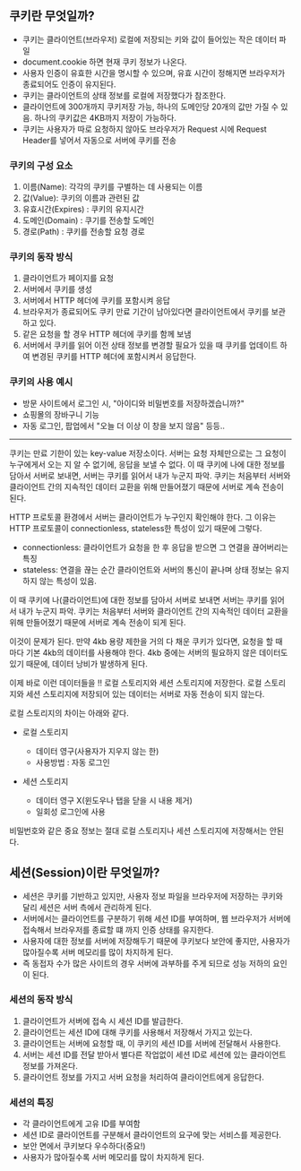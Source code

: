 ## 쿠키란 무엇일까?

- 쿠키는 클라이언트(브라우저) 로컬에 저장되는 키와 값이 들어있는 작은 데이터 파일
- document.cookie 하면 현재 쿠키 정보가 나온다.
- 사용자 인증이 유효한 시간을 명시할 수 있으며, 유효 시간이 정해지면 브라우저가 종료되어도 인증이 유지된다.
- 쿠키는 클라이언트의 상태 정보를 로컬에 저장했다가 참조한다.
- 클라이언트에 300개까지 쿠키저장 가능, 하나의 도메인당 20개의 값만 가질 수 있음. 하나의 쿠키값은 4KB까지 저장이 가능하다.
- 쿠키는 사용자가 따로 요청하지 않아도 브라우저가 Request 시에 Request Header를 넣어서 자동으로 서버에 쿠키를 전송

### 쿠키의 구성 요소

1. 이름(Name): 각각의 쿠키를 구별하는 데 사용되는 이름
2. 값(Value): 쿠키의 이름과 관련된 값
3. 유효시간(Expires) : 쿠키의 유지시간
4. 도메인(Domain) : 쿠기를 전송할 도메인
5. 경로(Path) : 쿠키를 전송할 요청 경로

### 쿠키의 동작 방식

1. 클라이언트가 페이지를 요청
2. 서버에서 쿠키를 생성
3. 서버에서 HTTP 헤더에 쿠키를 포함시켜 응답
4. 브라우저가 종료되어도 쿠키 만료 기간이 남아있다면 클라이언트에서 쿠키를 보관하고 있다.
5. 같은 요청을 할 경우 HTTP 헤더에 쿠키를 함께 보냄
6. 서버에서 쿠키를 읽어 이전 상태 정보를 변경할 필요가 있을 때 쿠키를 업데이트 하여 변경된 쿠키를 HTTP 헤더에 포함시켜서 응답한다.

### 쿠키의 사용 예시

- 방문 사이트에서 로그인 시, "아이디와 비밀번호를 저장하겠습니까?"
- 쇼핑몰의 장바구니 기능
- 자동 로그인, 팝업에서 "오늘 더 이상 이 창을 보지 않음" 등등..

---

쿠키는 만료 기한이 있는 key-value 저장소이다.
서버는 요청 자체만으로는 그 요청이 누구에게서 오는 지 알 수 없기에, 응답을 보낼 수 없다. 이 때 쿠키에 나에 대한 정보를 담아서 서버로 보내면, 서버는 쿠키를 읽어서 내가 누군지 파악. 쿠키는 처음부터 서버와 클라이언트 간의 지속적인 데이터 교환을 위해 만들어졌기 때문에 서버로 계속 전송이 된다.

HTTP 프로토콜 환경에서 서버는 클라이언트가 누구인지 확인해야 한다.
그 이유는 HTTP 프로토콜이 connectionless, stateless한 특성이 있기 때문에 그렇다.

- connectionless: 클라이언트가 요청을 한 후 응답을 받으면 그 연결을 끊어버리는 특징
- stateless: 연결을 끊는 순간 클라이언트와 서버의 통신이 끝나며 상태 정보는 유지하지 않는 특성이 있음.

이 때 쿠키에 나(클라이언트)에 대한 정보를 담아서 서버로 보내면 서버는 쿠키를 읽어서 내가 누군지 파악. 쿠키는 처음부터 서버와 클라이언트 간의 지속적인 데이터 교환을 위해 만들어졌기 때문에 서버로 계속 전송이 되게 된다.

이것이 문제가 된다. 만약 4kb 용량 제한을 거의 다 채운 쿠키가 있다면, 요청을 할 때 마다 기본 4kb의 데이터를 사용해야 한다. 4kb 중에는 서버의 필요하지 않은 데이터도 있기 때문에, 데이터 낭비가 발생하게 된다.

이제 바로 이런 데이터들을 !! 로컬 스토리지와 세션 스토리지에 저장한다.
로컬 스토리지와 세션 스토리지에 저장되어 있는 데이터는 서버로 자동 전송이 되지 않는다.

로컬 스토리지의 차이는 아래와 같다.

- 로컬 스토리지

  - 데이터 영구(사용자가 지우지 않는 한)
  - 사용방법 : 자동 로그인

- 세션 스토리지
  - 데이터 영구 X(윈도우나 탭을 닫을 시 내용 제거)
  - 일회성 로그인에 사용

비밀번호와 같은 중요 정보는 절대 로컬 스토리지나 세션 스토리지에 저장해서는 안된다.

## 세션(Session)이란 무엇일까?

- 세션은 쿠키를 기반하고 있지만, 사용자 정보 파일을 브라우저에 저장하는 쿠키와 달리 세션은 서버 측에서 관리하게 된다.
- 서버에서는 클라이언트를 구분하기 위해 세션 ID를 부여하며, 웹 브라우저가 서버에 접속해서 브라우저를 종료할 떄 까지 인증 상태를 유지한다.
- 사용자에 대한 정보를 서버에 저장해두기 때문에 쿠키보다 보안에 좋지만, 사용자가 많아질수록 서버 메모리를 많이 차지하게 된다.
- 즉 동접자 수가 많은 사이트의 경우 서버에 과부하를 주게 되므로 성능 저하의 요인이 된다.

### 세션의 동작 방식

1. 클라이언트가 서버에 접속 시 세션 ID를 발급한다.
2. 클라이언트는 세션 ID에 대해 쿠키를 사용해서 저장해서 가지고 있는다.
3. 클라이언트는 서버에 요청할 때, 이 쿠키의 세션 ID를 서버에 전달해서 사용한다.
4. 서버는 세션 ID를 전달 받아서 별다른 작업없이 세션 ID로 세션에 있는 클라이언트 정보를 가져온다.
5. 클라이언트 정보를 가지고 서버 요청을 처리하여 클라이언트에게 응답한다.

### 세션의 특징

- 각 클라이언트에게 고유 ID를 부여함
- 세션 ID로 클라이언트를 구분해서 클라이언트의 요구에 맞는 서비스를 제공한다.
- 보안 면에서 쿠키보다 우수하다(중요!)
- 사용자가 많아질수록 서버 메모리를 많이 차지하게 된다.

